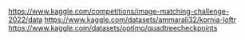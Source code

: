 https://www.kaggle.com/competitions/image-matching-challenge-2022/data
https://www.kaggle.com/datasets/ammarali32/kornia-loftr
https://www.kaggle.com/datasets/optimo/quadtreecheckpoints

